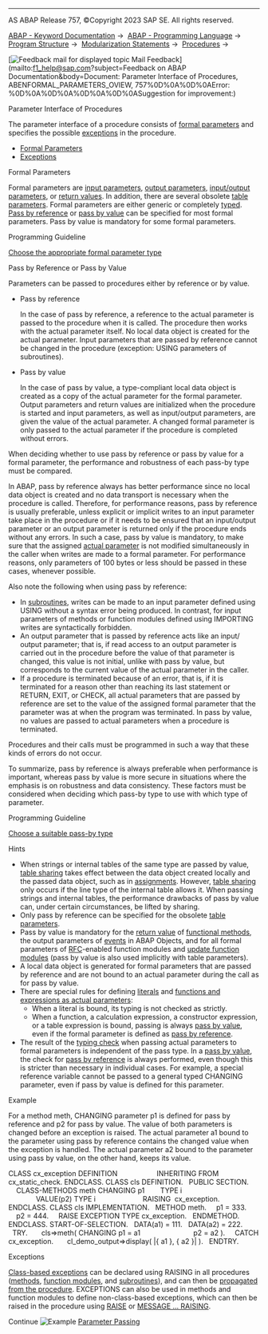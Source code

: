   

* * *

AS ABAP Release 757, ©Copyright 2023 SAP SE. All rights reserved.

[ABAP - Keyword Documentation](javascript:call_link\('abenabap.htm'\)) →  [ABAP - Programming Language](javascript:call_link\('abenabap_reference.htm'\)) →  [Program Structure](javascript:call_link\('abenabap_program_layout.htm'\)) →  [Modularization Statements](javascript:call_link\('abenabap_language_modularization.htm'\)) →  [Procedures](javascript:call_link\('abenabap_language_procedures.htm'\)) → 

 [![](Mail.gif?object=Mail.gif&sap-language=EN "Feedback mail for displayed topic") Mail Feedback](mailto:f1_help@sap.com?subject=Feedback on ABAP Documentation&body=Document: Parameter Interface of Procedures, ABENFORMAL_PARAMETERS_OVIEW, 757%0D%0A%0D%0AError:
%0D%0A%0D%0A%0D%0A%0D%0ASuggestion for improvement:)

Parameter Interface of Procedures

The parameter interface of a procedure consists of [formal parameters](javascript:call_link\('abenformal_parameter_glosry.htm'\) "Glossary Entry") and specifies the possible [exceptions](javascript:call_link\('abenexception_glosry.htm'\) "Glossary Entry") in the procedure.

-   [Formal Parameters](#abenformal-parameters-oview-1-----------pass-by-reference-or-pass-by-value---@ITOC@@ABENFORMAL_PARAMETERS_OVIEW_2)
-   [Exceptions](#@@ITOC@@ABENFORMAL_PARAMETERS_OVIEW_3)

Formal Parameters   

Formal parameters are [input parameters](javascript:call_link\('abeninput_parameter_glosry.htm'\) "Glossary Entry"), [output parameters](javascript:call_link\('abenoutput_parameter_glosry.htm'\) "Glossary Entry"), [input/output parameters](javascript:call_link\('abeninput_output_parameter_glosry.htm'\) "Glossary Entry"), or [return values](javascript:call_link\('abenreturn_value_glosry.htm'\) "Glossary Entry"). In addition, there are several obsolete [table parameters](javascript:call_link\('abentable_parameter_glosry.htm'\) "Glossary Entry"). Formal parameters are either generic or completely [typed](javascript:call_link\('abentyping_glosry.htm'\) "Glossary Entry"). [Pass by reference](javascript:call_link\('abenpass_by_reference_glosry.htm'\) "Glossary Entry") or [pass by value](javascript:call_link\('abenpass_by_value_glosry.htm'\) "Glossary Entry") can be specified for most formal parameters. Pass by value is mandatory for some formal parameters.

Programming Guideline

[Choose the appropriate formal parameter type](javascript:call_link\('abentype_formal_param_proc_guidl.htm'\) "Guideline")

Pass by Reference or Pass by Value   

Parameters can be passed to procedures either by reference or by value.

-   Pass by reference
    
    In the case of pass by reference, a reference to the actual parameter is passed to the procedure when it is called. The procedure then works with the actual parameter itself. No local data object is created for the actual parameter. Input parameters that are passed by reference cannot be changed in the procedure (exception: USING parameters of subroutines).
    
-   Pass by value
    
    In the case of pass by value, a type-compliant local data object is created as a copy of the actual parameter for the formal parameter. Output parameters and return values are initialized when the procedure is started and input parameters, as well as input/output parameters, are given the value of the actual parameter. A changed formal parameter is only passed to the actual parameter if the procedure is completed without errors.
    

When deciding whether to use pass by reference or pass by value for a formal parameter, the performance and robustness of each pass-by type must be compared.

In ABAP, pass by reference always has better performance since no local data object is created and no data transport is necessary when the procedure is called. Therefore, for performance reasons, pass by reference is usually preferable, unless explicit or implicit writes to an input parameter take place in the procedure or if it needs to be ensured that an input/output parameter or an output parameter is returned only if the procedure ends without any errors. In such a case, pass by value is mandatory, to make sure that the assigned [actual parameter](javascript:call_link\('abenactual_parameter_glosry.htm'\) "Glossary Entry") is not modified simultaneously in the caller when writes are made to a formal parameter. For performance reasons, only parameters of 100 bytes or less should be passed in these cases, whenever possible.

Also note the following when using pass by reference:

-   In [subroutines](javascript:call_link\('abensubroutine_glosry.htm'\) "Glossary Entry"), writes can be made to an input parameter defined using USING without a syntax error being produced. In contrast, for input parameters of methods or function modules defined using IMPORTING writes are syntactically forbidden.
-   An output parameter that is passed by reference acts like an input/ output parameter; that is, if read access to an output parameter is carried out in the procedure before the value of that parameter is changed, this value is not initial, unlike with pass by value, but corresponds to the current value of the actual parameter in the caller.
-   If a procedure is terminated because of an error, that is, if it is terminated for a reason other than reaching its last statement or RETURN, EXIT, or CHECK, all actual parameters that are passed by reference are set to the value of the assigned formal parameter that the parameter was at when the program was terminated. In pass by value, no values are passed to actual parameters when a procedure is terminated.

Procedures and their calls must be programmed in such a way that these kinds of errors do not occur.

To summarize, pass by reference is always preferable when performance is important, whereas pass by value is more secure in situations where the emphasis is on robustness and data consistency. These factors must be considered when deciding which pass-by type to use with which type of parameter.

Programming Guideline

[Choose a suitable pass-by type](javascript:call_link\('abentype_transf_formal_para_guidl.htm'\) "Guideline")

Hints

-   When strings or internal tables of the same type are passed by value, [table sharing](javascript:call_link\('abensharing_glosry.htm'\) "Glossary Entry") takes effect between the data object created locally and the passed data object, such as in [assignments](javascript:call_link\('abenassignment_glosry.htm'\) "Glossary Entry"). However, [table sharing](javascript:call_link\('abentable_sharing_glosry.htm'\) "Glossary Entry") only occurs if the line type of the internal table allows it. When passing strings and internal tables, the performance drawbacks of pass by value can, under certain circumstances, be lifted by sharing.
-   Only pass by reference can be specified for the obsolete [table parameters](javascript:call_link\('abentable_parameter_glosry.htm'\) "Glossary Entry").
-   Pass by value is mandatory for the [return value](javascript:call_link\('abenreturn_value_glosry.htm'\) "Glossary Entry") of [functional methods](javascript:call_link\('abenfunctional_method_glosry.htm'\) "Glossary Entry"), the output parameters of [events](javascript:call_link\('abenevent_glosry.htm'\) "Glossary Entry") in ABAP Objects, and for all formal parameters of [RFC](javascript:call_link\('abenrfc_glosry.htm'\) "Glossary Entry")\-enabled function modules and [update function modules](javascript:call_link\('abenupdate_function_module_glosry.htm'\) "Glossary Entry") (pass by value is also used implicitly with table parameters).
-   A local data object is generated for formal parameters that are passed by reference and are not bound to an actual parameter during the call as for pass by value.
-   There are special rules for defining [literals](javascript:call_link\('abentyping_literals.htm'\)) and [functions and expressions as actual parameters](javascript:call_link\('abentyping_arith_expr.htm'\)):
    -   When a literal is bound, its typing is not checked as strictly.
    -   When a function, a calculation expression, a constructor expression, or a table expression is bound, passing is always [pass by value](javascript:call_link\('abenpass_by_value_glosry.htm'\) "Glossary Entry"), even if the formal parameter is defined as [pass by reference](javascript:call_link\('abenpass_by_reference_glosry.htm'\) "Glossary Entry").
-   The result of the [typing check](javascript:call_link\('abentyping_check.htm'\)) when passing actual parameters to formal parameters is independent of the pass type. In a [pass by value](javascript:call_link\('abenpass_by_value_glosry.htm'\) "Glossary Entry"), the check for [pass by reference](javascript:call_link\('abenpass_by_reference_glosry.htm'\) "Glossary Entry") is always performed, even though this is stricter than necessary in individual cases. For example, a special reference variable cannot be passed to a general typed CHANGING parameter, even if pass by value is defined for this parameter.

Example

For a method meth, CHANGING parameter p1 is defined for pass by reference and p2 for pass by value. The value of both parameters is changed before an exception is raised. The actual parameter a1 bound to the parameter using pass by reference contains the changed value when the exception is handled. The actual parameter a2 bound to the parameter using pass by value, on the other hand, keeps its value.

CLASS cx\_exception DEFINITION
                   INHERITING FROM cx\_static\_check.
ENDCLASS.
CLASS cls DEFINITION.
  PUBLIC SECTION.
    CLASS-METHODS meth CHANGING p1        TYPE i
                                VALUE(p2) TYPE i
                       RAISING  cx\_exception.
ENDCLASS.
CLASS cls IMPLEMENTATION.
  METHOD meth.
    p1 = 333.
    p2 = 444.
    RAISE EXCEPTION TYPE cx\_exception.
  ENDMETHOD.
ENDCLASS.
START-OF-SELECTION.
  DATA(a1) = 111.
  DATA(a2) = 222.
  TRY.
      cls=>meth( CHANGING p1 = a1
                          p2 = a2 ).
    CATCH cx\_exception.
      cl\_demo\_output=>display( |{ a1 }, { a2 }| ).
  ENDTRY.

Exceptions   

[Class-based exceptions](javascript:call_link\('abenclass_based_exception_glosry.htm'\) "Glossary Entry") can be declared using RAISING in all procedures ([methods](javascript:call_link\('abenmethod_glosry.htm'\) "Glossary Entry"), [function modules](javascript:call_link\('abenfunction_module_glosry.htm'\) "Glossary Entry"), and [subroutines](javascript:call_link\('abensubroutine_glosry.htm'\) "Glossary Entry")), and can then be [propagated from the procedure](javascript:call_link\('abenexceptions_procedures.htm'\)). EXCEPTIONS can also be used in methods and function modules to define non-class-based exceptions, which can then be raised in the procedure using [RAISE](javascript:call_link\('abapraise_exception.htm'\)) or [MESSAGE ... RAISING](javascript:call_link\('abapmessage_raising.htm'\)).

Continue
![Example](exa.gif "Example") [Parameter Passing](javascript:call_link\('abenprocedure_param_abexa.htm'\))